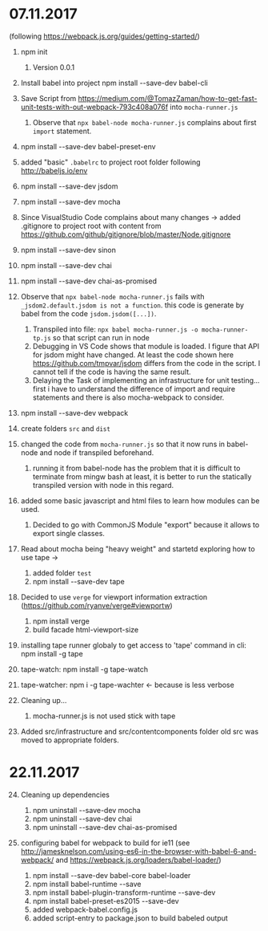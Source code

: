07.11.2017
===
(following https://webpack.js.org/guides/getting-started/)

1. npm init 
    1. Version 0.0.1
2. Install babel into project npm install --save-dev babel-cli    
3. Save Script from https://medium.com/@TomazZaman/how-to-get-fast-unit-tests-with-out-webpack-793c408a076f into `mocha-runner.js`
    1. Observe that `npx babel-node mocha-runner.js` complains about first `import` statement.
4. npm install --save-dev babel-preset-env
5. added "basic" `.babelrc` to project root folder following http://babeljs.io/env
6. npm install --save-dev jsdom
7. npm install --save-dev mocha
8. Since VisualStudio Code complains about many changes -> added .gitignore to project root with content from https://github.com/github/gitignore/blob/master/Node.gitignore
9. npm install --save-dev sinon
10. npm install --save-dev chai
11. npm install --save-dev chai-as-promised

12. Observe that `npx babel-node mocha-runner.js` fails with `_jsdom2.default.jsdom is not a function`. this code is generate by babel from the code `jsdom.jsdom([...])`.
    1. Transpiled into file: `npx babel mocha-runner.js -o mocha-runner-tp.js` so that script can run in node
    2. Debugging in VS Code shows that module is loaded. I figure that API for jsdom might have changed. At least the code shown here https://github.com/tmpvar/jsdom differs from the code in the script. I cannot tell if the code is having the same result.
    3. Delaying the Task of implementing an infrastructure for unit testing... first i have to understand the difference of import and require statements and there is also mocha-webpack to consider.
    
13. npm install --save-dev webpack
14. create folders `src` and `dist`

15. changed the code from `mocha-runner.js` so that it now runs in babel-node and node if transpiled beforehand.
    1. running it from babel-node has the problem that it is difficult to terminate from mingw bash at least, it is better to run the statically transpiled version with node in this regard.

16. added some basic javascript and html files to learn how modules can be used.
    1. Decided to go with CommonJS Module "export" because it allows to export single classes.

17. Read about mocha being "heavy weight" and startetd exploring how to use tape -> 
    1. added folder `test`
    2. npm install --save-dev tape
    
18. Decided to use `verge` for viewport information extraction (https://github.com/ryanve/verge#viewportw)
    1. npm install verge
    2. build facade html-viewport-size

19. installing tape runner globaly to get access to 'tape' command in cli: npm install -g tape
20. tape-watch: npm install -g tape-watch 
21. tape-watcher: npm i -g tape-wachter <- because is less verbose

22. Cleaning up...
    1. mocha-runner.js is not used stick with tape

23. Added src/infrastructure and src/contentcomponents folder old src was moved to appropriate folders.

22.11.2017
===

24. Cleaning up dependencies
    1. npm uninstall --save-dev mocha
    2. npm uninstall --save-dev chai
    3. npm uninstall --save-dev chai-as-promised

25. configuring babel for webpack to build for ie11 (see http://jamesknelson.com/using-es6-in-the-browser-with-babel-6-and-webpack/ and https://webpack.js.org/loaders/babel-loader/)
    1. npm install --save-dev babel-core babel-loader
    2. npm install babel-runtime --save
    3. npm install babel-plugin-transform-runtime --save-dev
    4. npm install babel-preset-es2015 --save-dev
    5. added webpack-babel.config.js
    6. added script-entry to package.json to build babeled output











